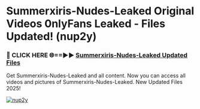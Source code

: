# Summerxiris-Nudes-Leaked Original Videos 0nlyFans Leaked - Files Updated! (nup2y)

<h3>🔴 CLICK HERE 🌐==►► <a href="https://tinyurl.com/5h6xmrr3" rel="nofollow">Summerxiris-Nudes-Leaked Updated Files</a></h3>

Get Summerxiris-Nudes-Leaked and all content. Now you can access all videos and pictures of Summerxiris-Nudes-Leaked. New Updated Files 2025!

[![nup2y](https://i.imgur.com/KVD873Z.gif)](https://tinyurl.com/5h6xmrr3)
